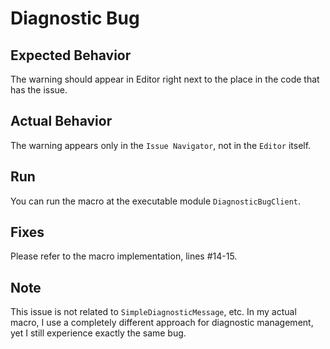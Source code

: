 # Diagnostic Bug

## Expected Behavior

The warning should appear in Editor right next to the place in the code that has the issue.

## Actual Behavior

The warning appears only in the `Issue Navigator`, not in the `Editor` itself.

## Run

You can run the macro at the executable module `DiagnosticBugClient`.

## Fixes

Please refer to the macro implementation, lines #14-15.

## Note

This issue is not related to `SimpleDiagnosticMessage`, etc. In my actual macro, I use a completely different approach for diagnostic management, yet I still experience exactly the same bug.
